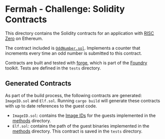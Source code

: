 # Fermah - Challenge: Solidity Contracts

This directory contains the Solidity contracts for an application with [RISC Zero] on Ethereum.

The contract included is [`OddNumber.sol`](./OddNumber.sol). 
Implements a counter that increments every time an odd number is submitted to this contract.


Contracts are built and tested with [forge], which is part of the [Foundry] toolkit.
Tests are defined in the `tests` directory.

 
## Generated Contracts

As part of the build process, the following contracts are generated: `ImageID.sol` and `Elf.sol`.
Running `cargo build` will generate these contracts with up to date references to the guest code.


- `ImageID.sol`: contains the [Image IDs][image-id] for the guests implemented in the [methods] directory.
- `Elf.sol`: contains the path of the guest binaries implemented in the [methods] directory. This contract is saved in the `tests` directory.

[Foundry]: https://getfoundry.sh/
[RISC Zero]: https://risczero.com
[forge]: https://github.com/foundry-rs/foundry#forge
[github.com/risc0/risc0-ethereum]: https://github.com/risc0/risc0-ethereum/tree/main/contracts
[image-id]: https://dev.risczero.com/terminology#image-id
[methods]: ../methods/README.md
